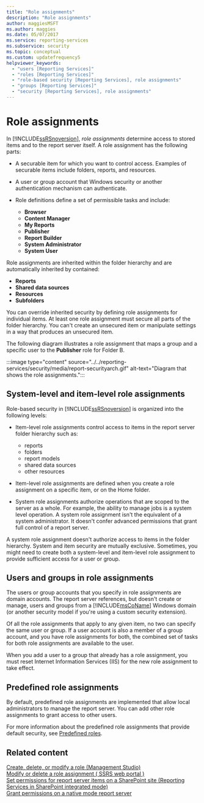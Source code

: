 ```yaml
---
title: "Role assignments"
description: "Role assignments"
author: maggiesMSFT
ms.author: maggies
ms.date: 05/07/2017
ms.service: reporting-services
ms.subservice: security
ms.topic: conceptual
ms.custom: updatefrequency5
helpviewer_keywords:
  - "users [Reporting Services]"
  - "roles [Reporting Services]"
  - "role-based security [Reporting Services], role assignments"
  - "groups [Reporting Services]"
  - "security [Reporting Services], role assignments"
---
```


# Role assignments

In [!INCLUDE[ssRSnoversion](../../includes/ssrsnoversion-md.md)], *role assignments* determine access to stored items and to the report server itself. A role assignment has the following parts:  
  
- A securable item for which you want to control access. Examples of securable items include folders, reports, and resources.  
  
- A user or group account that Windows security or another authentication mechanism can authenticate.  
  
- Role definitions define a set of permissible tasks and include:
  - **Browser**
  - **Content Manager**
  - **My Reports**
  - **Publisher**
  - **Report Builder**
  - **System Administrator**
  - **System User**

 Role assignments are inherited within the folder hierarchy and are automatically inherited by contained:

- **Reports**
- **Shared data sources**
- **Resources**
- **Subfolders**

You can override inherited security by defining role assignments for individual items. At least one role assignment must secure all parts of the folder hierarchy. You can't create an unsecured item or manipulate settings in a way that produces an unsecured item.  
  
 The following diagram illustrates a role assignment that maps a group and a specific user to the **Publisher** role for Folder B.  

 :::image type="content" source="../../reporting-services/security/media/report-securityarch.gif" alt-text="Diagram that shows the role assignments.":::  
  
## System-level and item-level role assignments

 Role-based security in [!INCLUDE[ssRSnoversion](../../includes/ssrsnoversion-md.md)] is organized into the following levels:

- Item-level role assignments control access to items in the report server folder hierarchy such as:
  - reports
  - folders
  - report models
  - shared data sources
  - other resources

- Item-level role assignments are defined when you create a role assignment on a specific item, or on the Home folder.

- System role assignments authorize operations that are scoped to the server as a whole. For example, the ability to manage jobs is a system level operation. A system role assignment isn't the equivalent of a system administrator. It doesn't confer advanced permissions that grant full control of a report server.

A system role assignment doesn't authorize access to items in the folder hierarchy. System and item security are mutually exclusive. Sometimes, you might need to create both a system-level and item-level role assignment to provide sufficient access for a user or group.

## Users and groups in role assignments

 The users or group accounts that you specify in role assignments are domain accounts. The report server references, but doesn't create or manage, users and groups from a [!INCLUDE[msCoName](../../includes/msconame-md.md)] Windows domain (or another security model if you're using a custom security extension).

Of all the role assignments that apply to any given item, no two can specify the same user or group. If a user account is also a member of a group account, and you have role assignments for both, the combined set of tasks for both role assignments are available to the user.

When you add a user to a group that already has a role assignment, you must reset Internet Information Services (IIS) for the new role assignment to take effect.

## Predefined role assignments

 By default, predefined role assignments are implemented that allow local administrators to manage the report server. You can add other role assignments to grant access to other users.

 For more information about the predefined role assignments that provide default security, see [Predefined roles](../../reporting-services/security/role-definitions-predefined-roles.md).  

## Related content

 [Create, delete, or modify a role &#40;Management Studio&#41;](../../reporting-services/security/role-definitions-create-delete-or-modify.md)    
 [Modify or delete a role assignment &#40; SSRS web portal &#41;](../../reporting-services/security/role-assignments-modify-or-delete.md)    
 [Set permissions for report server items on a SharePoint site &#40;Reporting Services in SharePoint integrated mode&#41;](../../reporting-services/security/set-permissions-for-report-server-items-on-a-sharepoint-site.md)    
 [Grant permissions on a native mode report server](../../reporting-services/security/granting-permissions-on-a-native-mode-report-server.md)    
